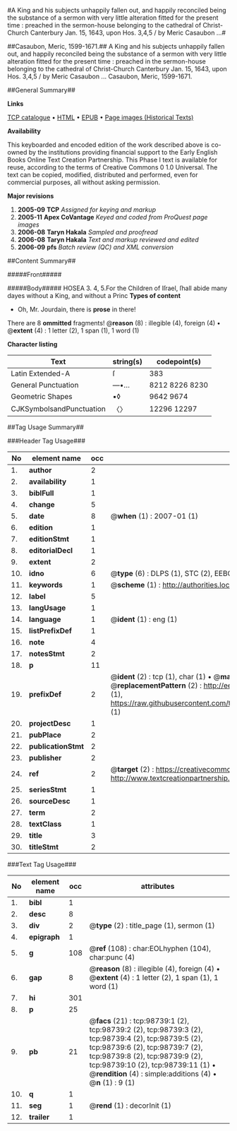 #A King and his subjects unhappily fallen out, and happily reconciled being the substance of a sermon with very little alteration fitted for the present time : preached in the sermon-house belonging to the cathedral of Christ-Church Canterbury Jan. 15, 1643, upon Hos. 3,4,5 / by Meric Casaubon ...#

##Casaubon, Meric, 1599-1671.##
A King and his subjects unhappily fallen out, and happily reconciled being the substance of a sermon with very little alteration fitted for the present time : preached in the sermon-house belonging to the cathedral of Christ-Church Canterbury Jan. 15, 1643, upon Hos. 3,4,5 / by Meric Casaubon ...
Casaubon, Meric, 1599-1671.

##General Summary##

**Links**

[TCP catalogue](http://www.ota.ox.ac.uk/tcp/)  • 
[HTML](http://tei.it.ox.ac.uk/tcp/Texts-HTML/free/A35/A35558.html)  • 
[EPUB](http://tei.it.ox.ac.uk/tcp/Texts-EPUB/free/A35/A35558.epub) • 
[Page images (Historical Texts)](https://data.historicaltexts.jisc.ac.uk/view?pubId=eebo-13280558e&pageId=eebo-13280558e-98739-1)

**Availability**

This keyboarded and encoded edition of the
	       work described above is co-owned by the institutions
	       providing financial support to the Early English Books
	       Online Text Creation Partnership. This Phase I text is
	       available for reuse, according to the terms of Creative
	       Commons 0 1.0 Universal. The text can be copied,
	       modified, distributed and performed, even for
	       commercial purposes, all without asking permission.

**Major revisions**

1. __2005-09__ __TCP__ *Assigned for keying and markup*
1. __2005-11__ __Apex CoVantage__ *Keyed and coded from ProQuest page images*
1. __2006-08__ __Taryn Hakala__ *Sampled and proofread*
1. __2006-08__ __Taryn Hakala__ *Text and markup reviewed and edited*
1. __2006-09__ __pfs__ *Batch review (QC) and XML conversion*

##Content Summary##

#####Front#####

#####Body#####
HOSEA 3. 4, 5.For the Children of Iſrael, ſhall abide many dayes without a King, and without a Princ
**Types of content**

  * Oh, Mr. Jourdain, there is **prose** in there!

There are 8 **ommitted** fragments! 
 @__reason__ (8) : illegible (4), foreign (4)  •  @__extent__ (4) : 1 letter (2), 1 span (1), 1 word (1)

**Character listing**


|Text|string(s)|codepoint(s)|
|---|---|---|
|Latin Extended-A|ſ|383|
|General Punctuation|—•…|8212 8226 8230|
|Geometric Shapes|▪◊|9642 9674|
|CJKSymbolsandPunctuation|〈〉|12296 12297|

##Tag Usage Summary##

###Header Tag Usage###

|No|element name|occ|attributes|
|---|---|---|---|
|1.|__author__|2||
|2.|__availability__|1||
|3.|__biblFull__|1||
|4.|__change__|5||
|5.|__date__|8| @__when__ (1) : 2007-01 (1)|
|6.|__edition__|1||
|7.|__editionStmt__|1||
|8.|__editorialDecl__|1||
|9.|__extent__|2||
|10.|__idno__|6| @__type__ (6) : DLPS (1), STC (2), EEBO-CITATION (1), OCLC (1), VID (1)|
|11.|__keywords__|1| @__scheme__ (1) : http://authorities.loc.gov/ (1)|
|12.|__label__|5||
|13.|__langUsage__|1||
|14.|__language__|1| @__ident__ (1) : eng (1)|
|15.|__listPrefixDef__|1||
|16.|__note__|4||
|17.|__notesStmt__|2||
|18.|__p__|11||
|19.|__prefixDef__|2| @__ident__ (2) : tcp (1), char (1)  •  @__matchPattern__ (2) : ([0-9\-]+):([0-9IVX]+) (1), (.+) (1)  •  @__replacementPattern__ (2) : http://eebo.chadwyck.com/downloadtiff?vid=$1&page=$2 (1), https://raw.githubusercontent.com/textcreationpartnership/Texts/master/tcpchars.xml#$1 (1)|
|20.|__projectDesc__|1||
|21.|__pubPlace__|2||
|22.|__publicationStmt__|2||
|23.|__publisher__|2||
|24.|__ref__|2| @__target__ (2) : https://creativecommons.org/publicdomain/zero/1.0/ (1), http://www.textcreationpartnership.org/docs/. (1)|
|25.|__seriesStmt__|1||
|26.|__sourceDesc__|1||
|27.|__term__|2||
|28.|__textClass__|1||
|29.|__title__|3||
|30.|__titleStmt__|2||


###Text Tag Usage###

|No|element name|occ|attributes|
|---|---|---|---|
|1.|__bibl__|1||
|2.|__desc__|8||
|3.|__div__|2| @__type__ (2) : title_page (1), sermon (1)|
|4.|__epigraph__|1||
|5.|__g__|108| @__ref__ (108) : char:EOLhyphen (104), char:punc (4)|
|6.|__gap__|8| @__reason__ (8) : illegible (4), foreign (4)  •  @__extent__ (4) : 1 letter (2), 1 span (1), 1 word (1)|
|7.|__hi__|301||
|8.|__p__|25||
|9.|__pb__|21| @__facs__ (21) : tcp:98739:1 (2), tcp:98739:2 (2), tcp:98739:3 (2), tcp:98739:4 (2), tcp:98739:5 (2), tcp:98739:6 (2), tcp:98739:7 (2), tcp:98739:8 (2), tcp:98739:9 (2), tcp:98739:10 (2), tcp:98739:11 (1)  •  @__rendition__ (4) : simple:additions (4)  •  @__n__ (1) : 9 (1)|
|10.|__q__|1||
|11.|__seg__|1| @__rend__ (1) : decorInit (1)|
|12.|__trailer__|1||
